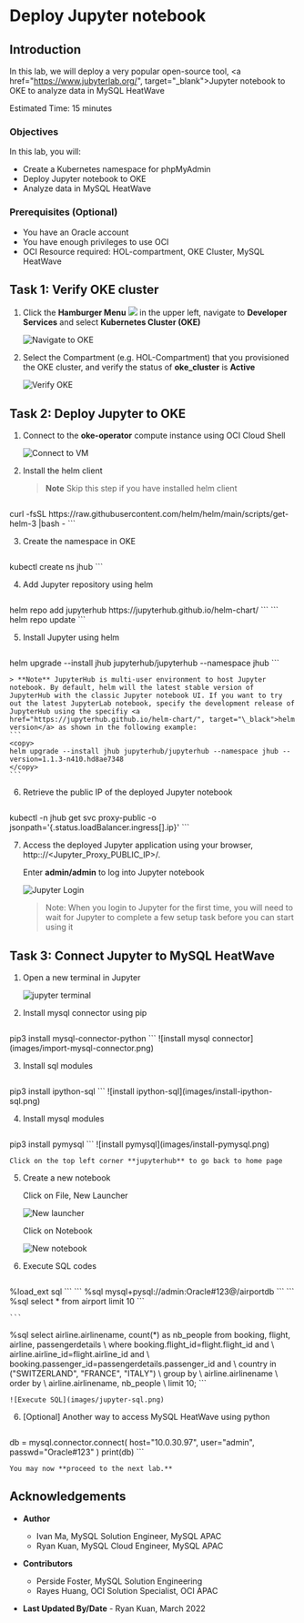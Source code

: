 # Deploy Jupyter notebook

## Introduction

In this lab, we will deploy a very popular open-source tool, <a href="https://www.jubyterlab.org/", target="\_blank">Jupyter notebook</a> to OKE to analyze data in MySQL HeatWave

Estimated Time: 15 minutes

### Objectives

In this lab, you will:

* Create a Kubernetes namespace for phpMyAdmin
* Deploy Jupyter notebook to OKE
* Analyze data in MySQL HeatWave

### Prerequisites (Optional)

* You have an Oracle account
* You have enough privileges to use OCI
* OCI Resource required: HOL-compartment, OKE Cluster, MySQL HeatWave

## Task 1: Verify OKE cluster

1. Click the **Hamburger Menu** ![](images/hamburger.png) in the upper left, navigate to **Developer Services** and select **Kubernetes Cluster (OKE)**

    ![Navigate to OKE](images/navigate-to-oke.png)

2. Select the Compartment (e.g. HOL-Compartment) that you provisioned the OKE cluster, and verify the status of **oke_cluster** is **Active**

    ![Verify OKE](images/click-cluster.png)

## Task 2: Deploy Jupyter to OKE

1. Connect to the **oke-operator** compute instance using OCI Cloud Shell

	![Connect to VM](images/connect-to-vm.png)

2. Install the helm client

	>**Note** Skip this step if you have installed helm client
	
	```
<copy>
curl -fsSL https://raw.githubusercontent.com/helm/helm/main/scripts/get-helm-3 |bash -
</copy>
```

3. Create the namespace in OKE

	```
<copy>
kubectl create ns jhub
</copy>
```

4. Add Jupyter repository using helm

	```
<copy>
helm repo add jupyterhub https://jupyterhub.github.io/helm-chart/
</copy>
```
	```
<copy>
helm repo update
</copy>
```

5. Install Jupyter using helm

	```
<copy>
helm upgrade --install jhub jupyterhub/jupyterhub --namespace jhub
</copy>
```

	> **Note** JupyterHub is multi-user environment to host Jupyter notebook. By default, helm will the latest stable version of JupyterHub with the classic Jupyter notebook UI. If you want to try out the latest JupyterLab notebook, specify the development release of JupyterHub using the specifiy <a href="https://jupyterhub.github.io/helm-chart/", target="\_black">helm version</a> as shown in the following example:
	```
	<copy>
	helm upgrade --install jhub jupyterhub/jupyterhub --namespace jhub --version=1.1.3-n410.hd8ae7348
	</copy>
	```

6. Retrieve the public IP of the deployed Jupyter notebook

	```
<copy>
kubectl -n jhub get svc proxy-public -o jsonpath='{.status.loadBalancer.ingress[].ip}'
</copy>
```

7. Access the deployed Jupyter application using your browser, http:://&lt;Jupyter&#95;Proxy&#95;PUBLIC&#95;IP&gt;/.

	Enter **admin/admin** to log into Jupyter notebook

	![Jupyter Login](images/jupyter-login.png)

	>Note: When you login to Jupyter for the first time, you will need to wait for Jupyter to complete a few setup task before you can start using it

## Task 3: Connect Jupyter to MySQL HeatWave

1. Open a new terminal in Jupyter

	![jupyter terminal](images/jupyter-terminal.png)

2. Install mysql connector using pip

	```
<copy>
pip3 install mysql-connector-python
</copy>
```
	![install mysql connector](images/import-mysql-connector.png)

3. Install sql modules

	```
<copy>
pip3 install ipython-sql
</copy>
```
	![install ipython-sql](images/install-ipython-sql.png)

4. Install mysql modules

	```
<copy>
pip3 install pymysql
</copy>
```
	![install pymysql](images/install-pymysql.png)

	Click on the top left corner **jupyterhub** to go back to home page

5. Create a new notebook

	Click on File, New Launcher

	![New launcher](images/jupyter-new-launcher.png)

	Click on Notebook

	![New notebook](images/jupyter-new-notebook.png)

6. Execute SQL codes

	```
<copy>
%load_ext sql
</copy>
```
	```
<copy>
%sql mysql+pysql://admin:Oracle#123@<mysql_private_ip>/airportdb
</copy>
```
```
<copy>
%sql select * from airport limit 10
</copy>
```

	```
<copy>
%sql select airline.airlinename, count(*) as nb_people from booking, flight, airline, passengerdetails \
where booking.flight_id=flight.flight_id and \
airline.airline_id=flight.airline_id and \
booking.passenger_id=passengerdetails.passenger_id and \
country in ("SWITZERLAND", "FRANCE", "ITALY") \
group by \
airline.airlinename \
order by \
airline.airlinename, nb_people \
limit 10;
</copy>
```

	![Execute SQL](images/jupyter-sql.png)

6. [Optional] Another way to access MySQL HeatWave using python

	```
<copy>
db = mysql.connector.connect(
   host="10.0.30.97",
   user="admin",
   passwd="Oracle#123"
)
print(db)
</copy>
```

	You may now **proceed to the next lab.**

## Acknowledgements

* **Author**
  * Ivan Ma, MySQL Solution Engineer, MySQL APAC
  * Ryan Kuan, MySQL Cloud Engineer, MySQL APAC
* **Contributors**
  * Perside Foster, MySQL Solution Engineering
  * Rayes Huang, OCI Solution Specialist, OCI APAC

* **Last Updated By/Date** - Ryan Kuan, March 2022
